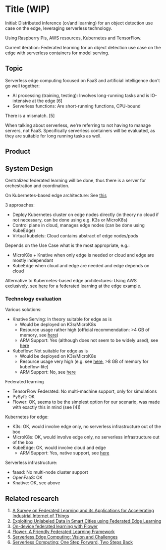 # Title (WIP)

Initial:
Distributed inference (or/and learning) for an object detection use case on the edge, leveraging serverless technology.

Using Raspberry Pis, AWS resources, Kubernetes and TensorFlow.

Current iteration:
Federated learning for an object detection use case on the edge with serverless containers for model serving.

## Topic

Serverless edge computing focused on FaaS and artificial intelligence don't go well together:
- AI processing (training, testing): Involves long-running tasks and is IO-intensive at the edge [6]
- Serverless functions: Are short-running functions, CPU-bound

There is a mismatch. [5]

When talking about serverless, we're referring to not having to manage servers, not FaaS. Specifically serverless containers will be evaluated, as they are suitable for long running tasks as well.

## Product

## System Design

Centralized federated learning will be done, thus there is a server for orchestration and coordination.

On Kubernetes-based edge architecture: See [this](https://www.lfedge.org/2021/02/11/kubernetes-is-paving-the-path-for-edge-computing-adoption/)

3 approaches:
 - Deploy Kubernetes cluster on edge nodes directly (in theory no cloud if not necessary, can be done using e.g. K3s or MicroK8s)
 - Control plane in cloud, manages edge nodes (can be done using KubeEdge)
 - Virtual kubelets: Cloud contains abstract of edge nodes/pods

Depends on the Use Case what is the most appropriate, e.g.:
- MicroK8s + Knative when only edge is needed or cloud and edge are mostly independant
- KubeEdge when cloud and edge are needed and edge depends on cloud

Alternative to Kubernetes-based edge architectures: Using AWS exclusively, see [here](https://aws.amazon.com/blogs/architecture/applying-federated-learning-for-ml-at-the-edge/) for a federated learning at the edge example.

### Technology evaluation

Various solutions:
- Knative Serving: In theory suitable for edge as is
    - Would be deployed on K3s/MicroK8s
    - Resource usage rather high (official recommendation: >4 GB of memory, see [here](https://knative.dev/docs/install/operator/knative-with-operators/#prerequisites))
    - ARM Support: Yes (although does not seem to be widely used), see [here](https://github.com/knative/serving/issues/8320)
- Kubeflow: Not suitable for edge as is
    - Would be deployed on K3s/MicroK8s
    - Resource usage very high (e.g. see [here](https://charmed-kubeflow.io/docs/operators-and-bundles), >8 GB of memory for kubeflow-lite)
    - ARM Support: No, see [here](https://github.com/kubeflow/kubeflow/issues/2337)

Federated learning
- TensorFlow Federated: No multi-machine support, only for simulations
- PySyft: OK
- Flower: OK, seems to be the simplest option for our scenario, was made with exactly this in mind (see [4])

Kubernetes for edge:
- K3s: OK, would involve edge only, no serverless infrastructure out of the box
- MicroK8s: OK, would involve edge only, no serverless infrastructure out of the box
- KubeEdge: OK, would involve cloud and edge
    - ARM Support: Yes, native support, see [here](https://kubeedge.io/en/)

Serverless infrastructure:
- faasd: No multi-node cluster support
- OpenFaaS: OK
- Knative: OK, see above

## Related research
1. [A Survey on Federated Learning and its Applications for Accelerating Industrial Internet of Things](https://arxiv.org/pdf/2104.10501.pdf)
2. [Exploiting Unlabeled Data in Smart Cities using Federated Edge Learning](https://arxiv.org/pdf/2001.04030.pdf)
3. [On-device federated learning with Flower](https://arxiv.org/pdf/2104.03042.pdf)
4. [Flower: A Friendly Federated Learning Framework](https://arxiv.org/pdf/2007.14390.pdf)
5. [Serverless Edge Computing: Vision and Challenges](https://dsg.tuwien.ac.at/team/sd/papers/AusPDC_2021_SD_Serverless.pdf)
6. [Serverless Computing: One Step Forward, Two Steps Back](https://arxiv.org/pdf/1812.03651.pdf)
